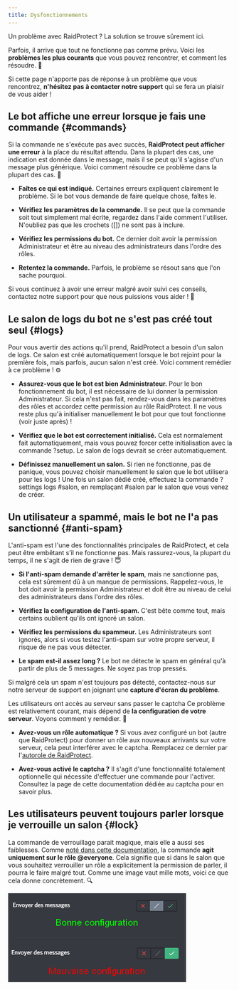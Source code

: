 ```yaml
---
title: Dysfonctionnements
---
```


Un problème avec RaidProtect ? La solution se trouve sûrement ici.

Parfois, il arrive que tout ne fonctionne pas comme prévu. Voici les **problèmes les plus courants** que vous pouvez rencontrer, et comment les résoudre. 🤗 

Si cette page n'apporte pas de réponse à un problème que vous rencontrez, **n'hésitez pas à contacter notre support** qui se fera un plaisir de vous aider !

## Le bot affiche une erreur lorsque je fais une commande {#commands}

Si la commande ne s'exécute pas avec succès, **RaidProtect peut afficher une erreur** à la place du résultat attendu. Dans la plupart des cas, une indication est donnée dans le message, mais il se peut qu'il s'agisse d'un message plus générique. Voici comment résoudre ce problème dans la plupart des cas. 🧐 

- **Faîtes ce qui est indiqué.** Certaines erreurs expliquent clairement le problème. Si le bot vous demande de faire quelque chose, faîtes le.

- **Vérifiez les paramètres de la commande.** Il se peut que la commande soit tout simplement mal écrite, regardez dans l'aide comment l'utiliser. N'oubliez pas que les crochets ([]) ne sont pas à inclure.

- **Vérifiez les permissions du bot.** Ce dernier doit avoir la permission Administrateur et être au niveau des administrateurs dans l'ordre des rôles.

- **Retentez la commande.** Parfois, le problème se résout sans que l'on sache pourquoi.

Si vous continuez à avoir une erreur malgré avoir suivi ces conseils, contactez notre support pour que nous puissions vous aider ! 🤝 

## Le salon de logs du bot ne s'est pas créé tout seul {#logs}

Pour vous avertir des actions qu'il prend, RaidProtect a besoin d'un salon de logs. Ce salon est créé automatiquement lorsque le bot rejoint pour la première fois, mais parfois, aucun salon n'est créé. Voici comment remédier à ce problème ! ⚙️ 

- **Assurez-vous que le bot est bien Administrateur.** Pour le bon fonctionnement du bot, il est nécessaire de lui donner la permission Administrateur. Si cela n'est pas fait, rendez-vous dans les paramètres des rôles et accordez cette permission au rôle RaidProtect. Il ne vous reste plus qu'à initialiser manuellement le bot pour que tout fonctionne (voir juste après) !

- **Vérifiez que le bot est correctement initialisé.** Cela est normalement fait automatiquement, mais vous pouvez forcer cette initialisation avec la commande ?setup. Le salon de logs devrait se créer automatiquement.

- **Définissez manuellement un salon.** Si rien ne fonctionne, pas de panique, vous pouvez choisir manuellement le salon que le bot utilisera pour les logs ! Une fois un salon dédié créé, effectuez la commande ?settings logs #salon, en remplaçant #salon par le salon que vous venez de créer.

## Un utilisateur a spammé, mais le bot ne l'a pas sanctionné {#anti-spam}

L'anti-spam est l'une des fonctionnalités principales de RaidProtect, et cela peut être embêtant s’il ne fonctionne pas. Mais rassurez-vous, la plupart du temps, il ne s'agit de rien de grave ! 😇 

- **Si l'anti-spam demande d'arrêter le spam**, mais ne sanctionne pas, cela est sûrement dû à un manque de permissions. Rappelez-vous, le bot doit avoir la permission Administrateur et doit être au niveau de celui des administrateurs dans l'ordre des rôles.

- **Vérifiez la configuration de l'anti-spam.** C'est bête comme tout, mais certains oublient qu'ils ont ignoré un salon.

- **Vérifiez les permissions du spammeur.** Les Administrateurs sont ignorés, alors si vous testez l'anti-spam sur votre propre serveur, il risque de ne pas vous détecter.

- **Le spam est-il assez long ?** Le bot ne détecte le spam en général qu'à partir de plus de 5 messages. Ne soyez pas trop pressés.

Si malgré cela un spam n'est toujours pas détecté, contactez-nous sur notre serveur de support en joignant une **capture d'écran du problème**.

Les utilisateurs ont accès au serveur sans passer le captcha
Ce problème est relativement courant, mais dépend de **la configuration de votre serveur**. Voyons comment y remédier. 🏥 

- **Avez-vous un rôle automatique ?** Si vous avez configuré un bot (autre que RaidProtect) pour donner un rôle aux nouveaux arrivants sur votre serveur, cela peut interférer avec le captcha. Remplacez ce dernier par l'[autorole de RaidProtect](./features/captcha.md#autorole). 

- **Avez-vous activé le captcha ?** Il s'agit d'une fonctionnalité totalement optionnelle qui nécessite d'effectuer une commande pour l'activer. Consultez la page de cette documentation dédiée au captcha pour en savoir plus.

## Les utilisateurs peuvent toujours parler lorsque je verrouille un salon {#lock}

La commande de verrouillage parait magique, mais elle a aussi ses faiblesses. Comme [noté dans cette documentation](./features/others.md#lock), la commande **agit uniquement sur le rôle @everyone**. Cela signifie que si dans le salon que vous souhaitez verrouiller un rôle a explicitement la permission de parler, il pourra le faire malgré tout. Comme une image vaut mille mots, voici ce que cela donne concrètement. 🔍 

![Capture d'écran configuration verrouillage de salon](./assets/lock-channel-messages-raidprotect.png)